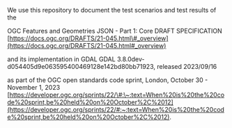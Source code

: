 We use this repository to document the test scenarios and test results of the

OGC Features and Geometries JSON - Part 1: Core DRAFT SPECIFICATION
[https://docs.ogc.org/DRAFTS/21-045.html\#_overview](https://docs.ogc.org/DRAFTS/21-045.html#_overview)

and its implementation in GDAL GDAL
3.8.0dev-d054405d9e063595400469128e142bd80bb71923, released 2023/09/16

as part of the OGC open standards code sprint, London, October 30 - November 1,
2023
[https://developer.ogc.org/sprints/22/\#:\~:text=When%20is%20the%20code%20sprint,be%20held%20on%20October%2C%2012](https://developer.ogc.org/sprints/22/#:~:text=When%20is%20the%20code%20sprint,be%20held%20on%20October%2C%2012).
